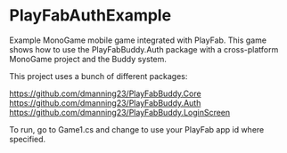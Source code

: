# PlayFabAuthExample
Example MonoGame mobile game integrated with PlayFab.
This game shows how to use the PlayFabBuddy.Auth package with a cross-platform MonoGame project and the Buddy system.

This project uses a bunch of different packages:

https://github.com/dmanning23/PlayFabBuddy.Core
https://github.com/dmanning23/PlayFabBuddy.Auth
https://github.com/dmanning23/PlayFabBuddy.LoginScreen

To run, go to Game1.cs and change to use your PlayFab app id where specified.
